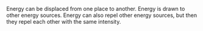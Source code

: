 Energy can be displaced from one place to another. Energy is drawn to other energy sources. Energy can also repel other energy sources, but then they repel each other with the same intensity.